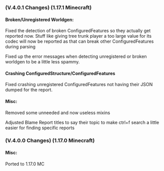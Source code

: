 ### **(V.4.0.1 Changes) (1.17.1 Minecraft)**

#### Broken/Unregistered Worldgen:
Fixed the detection of broken ConfiguredFeatures so they actually get reported now.
  Stuff like giving tree trunk player a too large value for its codec will now be reported as that can break other ConfiguredFeatures during parsing

Fixed up the error messages when detecting unregistered or broken worldgen to be a little less spammy.

#### Crashing ConfiguredStructure/ConfiguredFeatures
Fixed crashing unregistered ConfiguredFeatures not having their JSON dumped for the report.

#### Misc:
Removed some unneeded and now useless mixins

Adjusted Blame Report titles to say their topic to make ctrl+f search a little easier for finding specific reports


### **(V.4.0.0 Changes) (1.17.0 Minecraft)**

#### Misc:
Ported to 1.17.0 MC